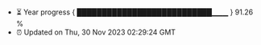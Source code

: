 - ⏳ Year progress { ███████████████████████████▁▁▁ } 91.26 %
- ⏰ Updated on Thu, 30 Nov 2023 02:29:24 GMT

